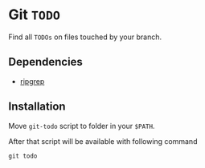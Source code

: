 # Git `TODO`

Find all `TODOs` on files touched by your branch.

## Dependencies

- [ripgrep](https://github.com/BurntSushi/ripgrep)

## Installation

Move `git-todo` script to folder in your `$PATH`.

After that script will be available with following command

```
git todo
```
